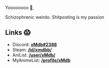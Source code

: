 Yoooooooo 👋,

Schizophrenic weirdo. Shitposting is my passion

## Links 😱
 - Discord: [**xMdb#2388**](https://discordapp.com/users/418334108251586562)
 - Steam: [**/id/xmdbb/**](https://steamcommunity.com/id/xmdbb/)
 - AniList: [**/user/xMdb/**](https://anilist.co/user/xMdb/)
 - MyAnimeList: [**/profile/xMdb**](https://myanimelist.net/profile/xMdb)